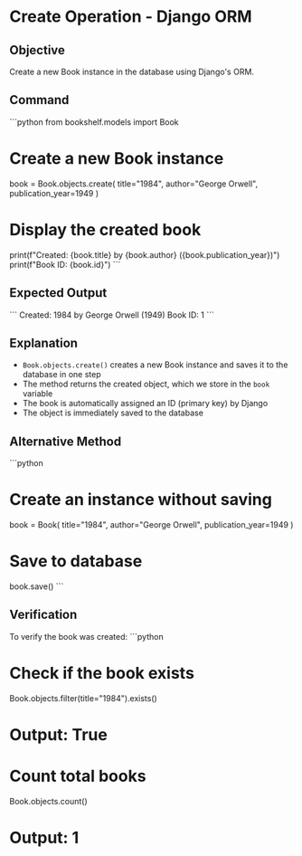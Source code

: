# Create Operation - Django ORM

## Objective
Create a new Book instance in the database using Django's ORM.

## Command
\`\`\`python
from bookshelf.models import Book

# Create a new Book instance
book = Book.objects.create(
    title="1984",
    author="George Orwell",
    publication_year=1949
)

# Display the created book
print(f"Created: {book.title} by {book.author} ({book.publication_year})")
print(f"Book ID: {book.id}")
\`\`\`

## Expected Output
\`\`\`
Created: 1984 by George Orwell (1949)
Book ID: 1
\`\`\`

## Explanation
- `Book.objects.create()` creates a new Book instance and saves it to the database in one step
- The method returns the created object, which we store in the `book` variable
- The book is automatically assigned an ID (primary key) by Django
- The object is immediately saved to the database

## Alternative Method
\`\`\`python
# Create an instance without saving
book = Book(
    title="1984",
    author="George Orwell",
    publication_year=1949
)

# Save to database
book.save()
\`\`\`

## Verification
To verify the book was created:
\`\`\`python
# Check if the book exists
Book.objects.filter(title="1984").exists()
# Output: True

# Count total books
Book.objects.count()
# Output: 1
